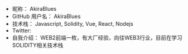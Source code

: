 - 昵称：  AkiraBlues
- GitHub 用户名：  AkiraBlues
- 技术栈：  Javascript, Solidity, Vue, React, Nodejs
- Twitter:   
- 自我介绍：  WEB2前端一枚，有大厂经验，向往WEB3行业，目前在学习SOLIDITY相关技术栈

